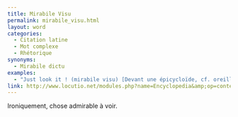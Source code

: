 ```yaml
---
title: Mirabile Visu
permalink: mirabile_visu.html
layout: word
categories:
  - Citation latine
  - Mot complexe
  - Rhétorique
synonyms:
  - Mirabile dictu
examples:
  - "Just look it ! (mirabile visu) [Devant une épicycloïde, cf. oreilles de Mickey]"
link: http://www.locutio.net/modules.php?name=Encyclopedia&amp;op=content&amp;tid=6773
---
```


Ironiquement, chose admirable à voir.

